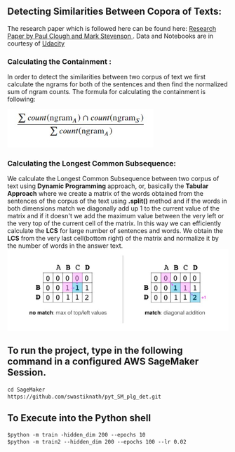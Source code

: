 ## Detecting Similarities Between Copora of Texts: 

The research paper which is followed here can be found here: 
[Research Paper by Paul Clough and Mark Stevenson ](https://s3.amazonaws.com/video.udacity-data.com/topher/2019/January/5c412841_developing-a-corpus-of-plagiarised-short-answers/developing-a-corpus-of-plagiarised-short-answers.pdf "Research Paper"). Data and Notebooks are in courtesy of [Udacity](https://udacity.com)

### Calculating the Containment : 

In order to detect the similarities between two corpus of text we first calculate the ngrams for both of the sentences and then find the normalized 
sum of ngram counts. 
The formula for calculating the containment is following:

![Calculating Containments](https://github.com/swastiknath/pyt_SM_plg_det/raw/master/containment_calc.jpg "Containment Calculation")

### Calculating the Longest Common Subsequence:

We calculate the Longest Common Subsequence between two corpus of text using **Dynamic Programming** approach, or, basically the **Tabular Approach** where we create a matrix of the words obtained from the sentences of the corpus of the text using **.split()** method and if the words in both dimensions match we diagonally add up 1 to the current value of the matrix and if it doesn't we add the maximum value between the very left or the very top of the current cell of the matrix. In this way we can efficiently calculate the **LCS** for large number of sentences and words. We obtain the **LCS** from the very last cell(bottom right) of the matrix and normalize it by the number of words in the answer text. 
![LCS Calculation](https://github.com/swastiknath/pyt_SM_plg_det/raw/master/matrix_calculation.jpg "LCS Calculation")

## To run the project, type in the following command in a configured AWS SageMaker Session.

```
cd SageMaker
https://github.com/swastiknath/pyt_SM_plg_det.git
```
## To Execute into the Python shell 
```
$python -m train -hidden_dim 200 --epochs 10
$python -m train2 --hidden_dim 200 --epochs 100 --lr 0.02
```
